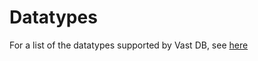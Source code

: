 # Datatypes

For a list of the datatypes supported by Vast DB, see [here](https://github.com/vast-data/vastdb_sdk/blob/main/docs/types.md)